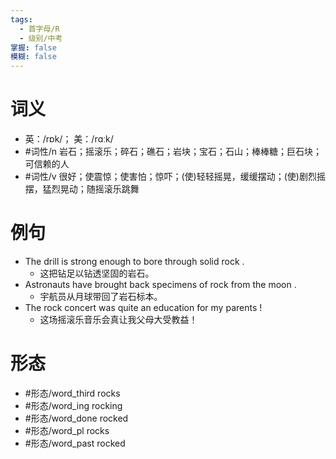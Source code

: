 ```yaml
---
tags:
  - 首字母/R
  - 级别/中考
掌握: false
模糊: false
---
```

# 词义
- 英：/rɒk/； 美：/rɑːk/
- #词性/n  岩石；摇滚乐；碎石；礁石；岩块；宝石；石山；棒棒糖；巨石块；可信赖的人
- #词性/v  很好；使震惊；使害怕；惊吓；(使)轻轻摇晃，缓缓摆动；(使)剧烈摇摆，猛烈晃动；随摇滚乐跳舞
# 例句
- The drill is strong enough to bore through solid rock .
	- 这把钻足以钻透坚固的岩石。
- Astronauts have brought back specimens of rock from the moon .
	- 宇航员从月球带回了岩石标本。
- The rock concert was quite an education for my parents !
	- 这场摇滚乐音乐会真让我父母大受教益！
# 形态
- #形态/word_third rocks
- #形态/word_ing rocking
- #形态/word_done rocked
- #形态/word_pl rocks
- #形态/word_past rocked
